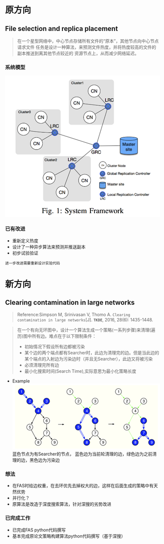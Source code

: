 # **原方向**

## File selection and replica placement
>在一个星型网络中，中心节点存储所有文件的“原本”，其他节点向中心节点请求文件
>任务是设计一种算法，来预测文件热度，并将热度较高的文件的副本推送到离其他节点较近的
>资源节点上，从而减少网络延迟。

### 系统模型
![system model](./images/system_model.png)

### 已有改进
* 重新定义热度
* 设计了一种异步算法来预测并推送副本
* 初步试验验证

`进一步改进需要重新设计实验代码`


# **新方向**

## Clearing contamination in large networks
>Reference:Simpson M, Srinivasan V, Thomo A. `Clearing contamination in large networks`[J]. **`TKDE`**, 2016, 28(6): 1435-1448.

>在一个有向无环图中，设计一个算法生成一个策略(一系列步骤)来清理(遍历)图中所有边。难点在于以下限制条件：
> * 初始情况下假设所有边都被污染
> * 某个边的两个端点都有Searcher时，此边为清理完的边。但是当此边的某个端点的入射边为污染边时（并且无Searcher），此边又将被污染
> * 必须清理完所有边
> * 最小化搜索时间(Search Time),实际意思为最小化策略长度

* Example
![example](./images/example.png)
 蓝色节点为有Searcher的节点， 蓝色边为当前轮清理的边，绿色边为之前清理的边，黑色边为污染边

### 想法
* 在FAS时给边权重，在去环优先去掉权大的边，这样在后面生成的策略中有天然优势
* 并行化？
* 原算法是改造于深度搜索算法，针对深搜的劣势改进

### 已完成工作
* 已完成FAS python代码撰写
* 基本完成原论文策略构建算法python代码撰写（基于深搜）